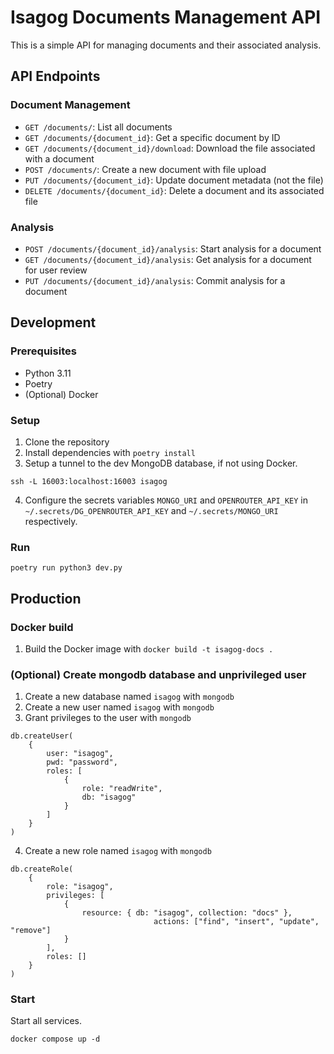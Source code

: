 # Isagog Documents Management API

This is a simple API for managing documents and their associated analysis.

## API Endpoints

### Document Management

- `GET /documents/`: List all documents
- `GET /documents/{document_id}`: Get a specific document by ID
- `GET /documents/{document_id}/download`: Download the file associated with a document
- `POST /documents/`: Create a new document with file upload
- `PUT /documents/{document_id}`: Update document metadata (not the file)
- `DELETE /documents/{document_id}`: Delete a document and its associated file

### Analysis

- `POST /documents/{document_id}/analysis`: Start analysis for a document
- `GET /documents/{document_id}/analysis`: Get analysis for a document for user review              
- `PUT /documents/{document_id}/analysis`: Commit analysis for a document   

## Development

### Prerequisites

- Python 3.11
- Poetry
- (Optional) Docker

### Setup

1. Clone the repository
2. Install dependencies with `poetry install`
3. Setup a tunnel to the dev MongoDB database, if not using Docker.

```
ssh -L 16003:localhost:16003 isagog
```
4. Configure the secrets variables `MONGO_URI` and `OPENROUTER_API_KEY` in `~/.secrets/DG_OPENROUTER_API_KEY` and `~/.secrets/MONGO_URI` respectively.

### Run 

```
poetry run python3 dev.py
```


## Production

### Docker build

1. Build the Docker image with `docker build -t isagog-docs .`

### (Optional) Create mongodb database and unprivileged user

1. Create a new database named `isagog` with `mongodb`
2. Create a new user named `isagog` with `mongodb`
3.  Grant privileges to the user with `mongodb`
```
db.createUser(
    {
        user: "isagog",
        pwd: "password",
        roles: [
            {
                role: "readWrite",
                db: "isagog"
            }
        ]
    }
)
```
4.  Create a new role named `isagog` with `mongodb`
```
db.createRole(
    {
        role: "isagog",
        privileges: [
            {
                resource: { db: "isagog", collection: "docs" },
                                actions: ["find", "insert", "update", "remove"]
            }
        ],
        roles: []
    }
)
```

### Start

Start all services.

```
docker compose up -d
```